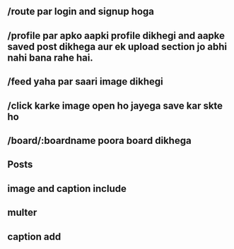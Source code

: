## /route par login and signup hoga
## /profile par apko aapki profile dikhegi and aapke saved post dikhega aur ek upload section jo abhi nahi bana rahe hai.
## /feed yaha par saari image dikhegi
## /click karke image open ho jayega save kar skte ho
## /board/:boardname poora board dikhega

## Posts
## image and caption include
## multer
## caption add